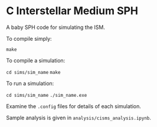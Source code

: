 # C Interstellar Medium SPH

A baby SPH code for simulating the ISM.

To compile simply:

```make```

To compile a simulation:

```cd sims/sim_name```
```make```

To run a simulation:

```cd sims/sim_name```
```./sim_name.exe```

Examine the `.config` files for details of each simulation.

Sample analysis is given in `analysis/cisms_analysis.ipynb`. 

